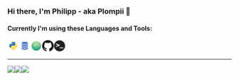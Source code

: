 ### Hi there, I'm Philipp - aka Plompii 👋

#### Currently I'm using these Languages and Tools:

<img align="left" height="26" width="26" src="https://raw.githubusercontent.com/github/explore/80688e429a7d4ef2fca1e82350fe8e3517d3494d/topics/python/python.png" />
<img align="left" height="26" width="26" src="https://raw.githubusercontent.com/github/explore/80688e429a7d4ef2fca1e82350fe8e3517d3494d/topics/sql/sql.png" />
<img align="left" height="26" width="26" src="https://raw.githubusercontent.com/github/explore/80688e429a7d4ef2fca1e82350fe8e3517d3494d/topics/atom/atom.png" />
<img align="left" height="26" width="26" src="https://raw.githubusercontent.com/github/explore/78df643247d429f6cc873026c0622819ad797942/topics/github/github.png" />
<img align="left,bottom" height="26" width="26" src="https://raw.githubusercontent.com/github/explore/80688e429a7d4ef2fca1e82350fe8e3517d3494d/topics/terminal/terminal.png" />

<br />

---

<img align="left" src="https://img.shields.io/badge/windows-%2010%20Pro-%23919191.svg?&style=for-the-badge"/><img aling="left" src="https://img.shields.io/badge/amd-Radeon%20RX%20590-%23ED1C24.svg?&style=for-the-badge"/>  <img align="left" src="https://img.shields.io/badge/intel-core%20i7%204770K-%230071C5.svg?&style=for-the-badge"/>

